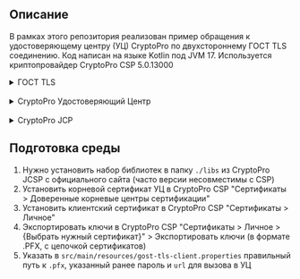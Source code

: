 ## Описание
В рамках этого репозитория реализован пример обращения к удостоверяющему центру (УЦ) CryptoPro по двухстороннему ГОСТ TLS соединению. 
Код написан на языке Kotlin под JVM 17. Используется криптопровайдер CryptoPro CSP 5.0.13000

<details><summary>ГОСТ TLS</summary> 
это российский стандарт шифрования, разработанный для обеспечения безопасности интернет-соединений. Он основан на международном стандарте TLS (Transport Layer Security), но использует российские криптографические алгоритмы, такие как ГОСТ 28147-89 и ГОСТ Р 34.10-2012. ГОСТ TLS обеспечивает конфиденциальность, целостность и аутентификацию данных, передаваемых по сети, и используется в различных областях, включая электронное правительство, банковскую сферу и другие секторы, где требуется высокий уровень защиты информации.
</details>
<br>
<details><summary>CryptoPro Удостоверяющий Центр</summary> 
это ключевой компонент инфраструктуры открытых ключей (PKI), предоставляющий услуги по выпуску и управлению цифровыми сертификатами. УЦ КриптоПро обеспечивает создание и проверку электронной подписи, подтверждает подлинность пользователей и защищает целостность данных. Он используется в различных сферах, где требуется юридически значимый электронный документооборот, включая государственные органы, коммерческие организации и частных лиц. КриптоПро УЦ поддерживает российские криптографические стандарты, такие как ГОСТ Р 34.10-2012, и интегрируется с различными программными продуктами для работы с электронной подписью.
</details>
<br>
<details><summary>CryptoPro JCP</summary>
это программный компонент, предоставляющий Java-приложениям доступ к российским криптографическим алгоритмам. Он позволяет разработчикам интегрировать функции шифрования, электронной подписи и хэширования в свои Java-приложения, используя стандарты ГОСТ. КриптоПро JCP совместим с различными операционными системами и аппаратными платформами, что обеспечивает кроссплатформенную поддержку криптографических функций.
</details>

## Подготовка среды
1. Нужно установить набор библиотек в папку `./libs` из CryptoPro JCSP с официального сайта (часто версии несовместимы с CSP) 
2. Установить корневой сертификат УЦ в CryptoPro CSP "Сертификаты > Доверенные корневые центры сертификации"
3. Установить клиентский сертификат в CryptoPro CSP "Сертификаты > Личное"
4. Экспортировать ключи в CryptoPro CSP "Сертификаты > Личное > {Выбрать нужный сертификат}" > Экспортировать ключи
   (в формате .PFX, с цепочкой сертификатов)
5. Указать в `src/main/resources/gost-tls-client.properties` правильный путь к `.pfx`, указанный ранее пароль и `url` для вызова в УЦ
